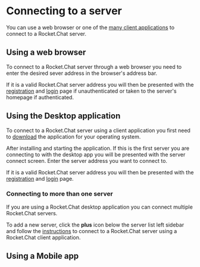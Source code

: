 # Connecting to a server

You can use a web browser or one of the [many client applications](https://rocket.chat/download) to connect to a Rocket.Chat server.

## Using a web browser

To connect to a Rocket.Chat server through a web browser you need to enter the desired sever address in the browser's address bar.

If it is a valid Rocket.Chat server address you will then be presented with the [registration](../registration/]) and [login](../login/) page if unauthenticated or taken to the server's homepage if authenticated.

## Using the Desktop application

To connect to a Rocket.Chat server using a client application you first need to [download](https://rocket.chat/download) the application for your operating system.

After installing and starting the application. If this is the first server you are connecting to with the desktop app you will be presented with the server connect screen. Enter the server address you want to connect to.

If it is a valid Rocket.Chat server address you will then be presented with the [registration](../registration/) and [login](../login/) page.

### Connecting to more than one server

If you are using a Rocket.Chat desktop application you can connect multiple Rocket.Chat servers.

To add a new server, click the **plus** icon below the server list left sidebar and follow the [instructions](../connect-to-server/) to connect to a Rocket.Chat server using a Rocket.Chat client application.

## Using a Mobile app
